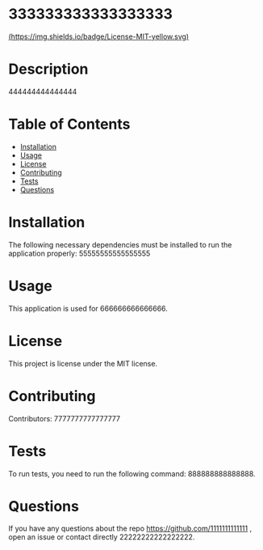# 333333333333333333
  [(https://img.shields.io/badge/License-MIT-yellow.svg)](https://opensource.org/licenses/MIT)
  # Description
  444444444444444

  # Table of Contents 
  * [Installation](#installation)
  * [Usage](#usage)
  * [License](#license)
  * [Contributing](#contributing)
  * [Tests](#tests)
  * [Questions](#questions)
   
  # Installation
  The following necessary dependencies must be installed to run the application properly: 55555555555555555

  # Usage
  ​This application is used for 666666666666666.

  # License
  This project is license under the MIT license.

  # Contributing
  ​Contributors: 7777777777777777

  # Tests
  To run tests, you need to run the following command: 888888888888888.

  # Questions
  If you have any questions about the repo https://github.com/1111111111111 , open an issue or contact directly 22222222222222222.
  